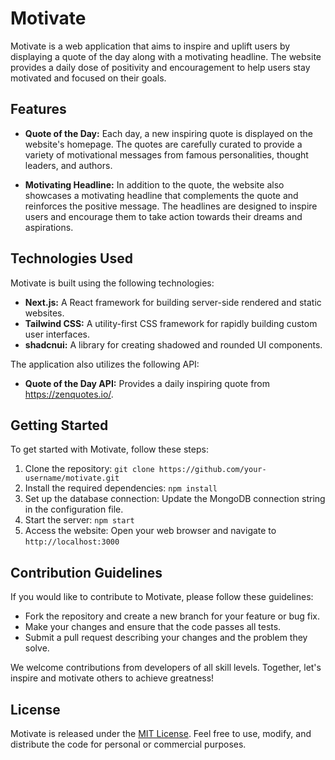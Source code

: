 # Motivate

Motivate is a web application that aims to inspire and uplift users by displaying a quote of the day along with a motivating headline. The website provides a daily dose of positivity and encouragement to help users stay motivated and focused on their goals.

## Features

- **Quote of the Day:** Each day, a new inspiring quote is displayed on the website's homepage. The quotes are carefully curated to provide a variety of motivational messages from famous personalities, thought leaders, and authors.

- **Motivating Headline:** In addition to the quote, the website also showcases a motivating headline that complements the quote and reinforces the positive message. The headlines are designed to inspire users and encourage them to take action towards their dreams and aspirations.

## Technologies Used

Motivate is built using the following technologies:

- **Next.js:** A React framework for building server-side rendered and static websites.
- **Tailwind CSS:** A utility-first CSS framework for rapidly building custom user interfaces.
- **shadcnui:** A library for creating shadowed and rounded UI components.

The application also utilizes the following API:

- **Quote of the Day API:** Provides a daily inspiring quote from https://zenquotes.io/.

## Getting Started

To get started with Motivate, follow these steps:

1. Clone the repository: `git clone https://github.com/your-username/motivate.git`
2. Install the required dependencies: `npm install`
3. Set up the database connection: Update the MongoDB connection string in the configuration file.
4. Start the server: `npm start`
5. Access the website: Open your web browser and navigate to `http://localhost:3000`

## Contribution Guidelines

If you would like to contribute to Motivate, please follow these guidelines:

- Fork the repository and create a new branch for your feature or bug fix.
- Make your changes and ensure that the code passes all tests.
- Submit a pull request describing your changes and the problem they solve.

We welcome contributions from developers of all skill levels. Together, let's inspire and motivate others to achieve greatness!

## License

Motivate is released under the [MIT License](https://opensource.org/licenses/MIT). Feel free to use, modify, and distribute the code for personal or commercial purposes.
